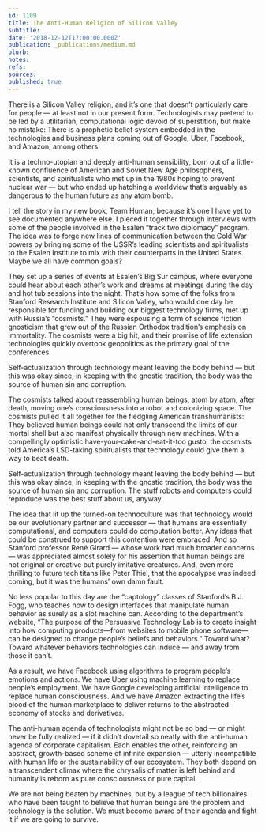 ```yaml
---
id: 1109
title: The Anti-Human Religion of Silicon Valley
subtitle: 
date: '2018-12-12T17:00:00.000Z'
publication: _publications/medium.md
blurb: 
notes: 
refs: 
sources: 
published: true
---
```

There is a Silicon Valley religion, and it’s one that doesn’t particularly care for people — at least not in our present form. Technologists may pretend to be led by a utilitarian, computational logic devoid of superstition, but make no mistake: There is a prophetic belief system embedded in the technologies and business plans coming out of Google, Uber, Facebook, and Amazon, among others.

It is a techno-utopian and deeply anti-human sensibility, born out of a little-known confluence of American and Soviet New Age philosophers, scientists, and spiritualists who met up in the 1980s hoping to prevent nuclear war — but who ended up hatching a worldview that’s arguably as dangerous to the human future as any atom bomb.

I tell the story in my new book, Team Human, because it’s one I have yet to see documented anywhere else. I pieced it together through interviews with some of the people involved in the Esalen “track two diplomacy” program. The idea was to forge new lines of communication between the Cold War powers by bringing some of the USSR’s leading scientists and spiritualists to the Esalen Institute to mix with their counterparts in the United States. Maybe we all have common goals?

They set up a series of events at Esalen’s Big Sur campus, where everyone could hear about each other’s work and dreams at meetings during the day and hot tub sessions into the night. That’s how some of the folks from Stanford Research Institute and Silicon Valley, who would one day be responsible for funding and building our biggest technology firms, met up with Russia’s “cosmists.” They were espousing a form of science fiction gnosticism that grew out of the Russian Orthodox tradition’s emphasis on immortality. The cosmists were a big hit, and their promise of life extension technologies quickly overtook geopolitics as the primary goal of the conferences.

Self-actualization through technology meant leaving the body behind — but this was okay since, in keeping with the gnostic tradition, the body was the source of human sin and corruption.

The cosmists talked about reassembling human beings, atom by atom, after death, moving one’s consciousness into a robot and colonizing space. The cosmists pulled it all together for the fledgling American transhumanists: They believed human beings could not only transcend the limits of our mortal shell but also manifest physically through new machines. With a compellingly optimistic have-your-cake-and-eat-it-too gusto, the cosmists told America’s LSD-taking spiritualists that technology could give them a way to beat death.

Self-actualization through technology meant leaving the body behind — but this was okay since, in keeping with the gnostic tradition, the body was the source of human sin and corruption. The stuff robots and computers could reproduce was the best stuff about us, anyway.

The idea that lit up the turned-on technoculture was that technology would be our evolutionary partner and successor — that humans are essentially computational, and computers could do computation better. Any ideas that could be construed to support this contention were embraced. And so Stanford professor René Girard — whose work had much broader concerns — was appreciated almost solely for his assertion that human beings are not original or creative but purely imitative creatures. And, even more thrilling to future tech titans like Peter Thiel, that the apocalypse was indeed coming, but it was the humans’ own damn fault.

No less popular to this day are the “captology” classes of Stanford’s B.J. Fogg, who teaches how to design interfaces that manipulate human behavior as surely as a slot machine can. According to the department’s website, “The purpose of the Persuasive Technology Lab is to create insight into how computing products—from websites to mobile phone software—can be designed to change people’s beliefs and behaviors.” Toward what? Toward whatever behaviors technologies can induce — and away from those it can’t.

As a result, we have Facebook using algorithms to program people’s emotions and actions. We have Uber using machine learning to replace people’s employment. We have Google developing artificial intelligence to replace human consciousness. And we have Amazon extracting the life’s blood of the human marketplace to deliver returns to the abstracted economy of stocks and derivatives.

The anti-human agenda of technologists might not be so bad — or might never be fully realized — if it didn’t dovetail so neatly with the anti-human agenda of corporate capitalism. Each enables the other, reinforcing an abstract, growth-based scheme of infinite expansion — utterly incompatible with human life or the sustainability of our ecosystem. They both depend on a transcendent climax where the chrysalis of matter is left behind and humanity is reborn as pure consciousness or pure capital.

We are not being beaten by machines, but by a league of tech billionaires who have been taught to believe that human beings are the problem and technology is the solution. We must become aware of their agenda and fight it if we are going to survive.
